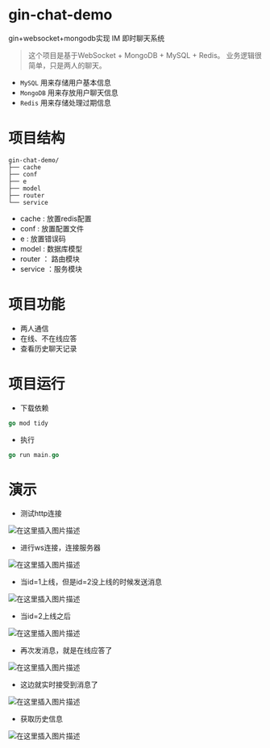 # gin-chat-demo
gin+websocket+mongodb实现 IM 即时聊天系统

> 
> 这个项目是基于WebSocket + MongoDB + MySQL + Redis。
> 业务逻辑很简单，只是两人的聊天。

- `MySQL` 用来存储用户基本信息
- `MongoDB` 用来存放用户聊天信息
- `Redis` 用来存储处理过期信息

# 项目结构

```
gin-chat-demo/
├── cache
├── conf
├── e
├── model
├── router
└── service
```

- cache : 放置redis配置
- conf : 放置配置文件 
- e :  放置错误码
- model : 数据库模型
- router ： 路由模块
- service ：服务模块

# 项目功能

- 两人通信
- 在线、不在线应答
- 查看历史聊天记录

# 项目运行

- 下载依赖

```go
go mod tidy
```

- 执行

```go
go run main.go
```

# 演示
- 测试http连接

![在这里插入图片描述](https://img-blog.csdnimg.cn/7ddfc3253d3d4df48460eea2772ede60.png?x-oss-process=image/watermark,type_d3F5LXplbmhlaQ,shadow_50,text_Q1NETiBA5bCP55Sf5Yeh5LiA,size_20,color_FFFFFF,t_70,g_se,x_16)
- 进行ws连接，连接服务器

![在这里插入图片描述](https://img-blog.csdnimg.cn/cb69e11c10d341abb4a421d304c3c6e1.png?x-oss-process=image/watermark,type_d3F5LXplbmhlaQ,shadow_50,text_Q1NETiBA5bCP55Sf5Yeh5LiA,size_20,color_FFFFFF,t_70,g_se,x_16)


- 当id=1上线，但是id=2没上线的时候发送消息

![在这里插入图片描述](https://img-blog.csdnimg.cn/b52f92d1437b4d4891c47c2187ffdd65.png?x-oss-process=image/watermark,type_d3F5LXplbmhlaQ,shadow_50,text_Q1NETiBA5bCP55Sf5Yeh5LiA,size_20,color_FFFFFF,t_70,g_se,x_16)

- 当id=2上线之后

![在这里插入图片描述](https://img-blog.csdnimg.cn/c2a2fd17956846d6be96745e452987fd.png?x-oss-process=image/watermark,type_d3F5LXplbmhlaQ,shadow_50,text_Q1NETiBA5bCP55Sf5Yeh5LiA,size_20,color_FFFFFF,t_70,g_se,x_16)

- 再次发消息，就是在线应答了

![在这里插入图片描述](https://img-blog.csdnimg.cn/715dee6ffb224f77a788a80e17539cb3.png?x-oss-process=image/watermark,type_d3F5LXplbmhlaQ,shadow_50,text_Q1NETiBA5bCP55Sf5Yeh5LiA,size_20,color_FFFFFF,t_70,g_se,x_16)

- 这边就实时接受到消息了

![在这里插入图片描述](https://img-blog.csdnimg.cn/4f0495ef968940a28b49e0c5b3e9f346.png?x-oss-process=image/watermark,type_d3F5LXplbmhlaQ,shadow_50,text_Q1NETiBA5bCP55Sf5Yeh5LiA,size_20,color_FFFFFF,t_70,g_se,x_16)

- 获取历史信息

![在这里插入图片描述](https://img-blog.csdnimg.cn/2e88c30fa5ce47ce94b681a5ffeafb88.png?x-oss-process=image/watermark,type_d3F5LXplbmhlaQ,shadow_50,text_Q1NETiBA5bCP55Sf5Yeh5LiA,size_20,color_FFFFFF,t_70,g_se,x_16)